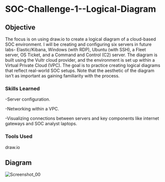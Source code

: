 # SOC-Challenge-1--Logical-Diagram

## Objective

The focus is on using draw.io to create a logical diagram of a cloud-based SOC environment. I will be creating and configuring six servers in future labs- Elastic/Kibana, Windows (with RDP), Ubuntu (with SSH), a Fleet server, OS Ticket, and a Command and Control (C2) 
server. The diagram is built using the Vultr cloud provider, and the environment is set up within a Virtual Private Cloud (VPC).
The goal is to practice creating logical diagrams that reflect real-world SOC setups. Note that the aesthetic of the diagram isn’t as important as gaining familiarity with the process.

### Skills Learned

-Server configuration.

-Networking within a VPC.

-Visualizing connections between servers and key components like internet gateways and SOC analyst laptops.

### Tools Used

draw.io

## Diagram

![Screenshot_00](https://github.com/user-attachments/assets/8973f5de-f644-45ca-8a14-437bfc91827f)
